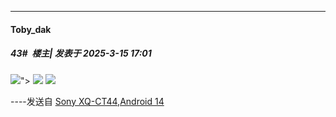 ﻿
*****

####  Toby_dak  
##### 43#         楼主| 发表于 2025-3-15 17:01

<img src="https://p.sda1.dev/22/03016ed230f7d09f10d00f37398f5cd1/1000097704.jpg" referrerpolicy="no-referrer">">
<img src="https://p.sda1.dev/22/cf0d09de8c49cb31631c3300be5adddd/1000097705.jpg" referrerpolicy="no-referrer">
<img src="https://p.sda1.dev/22/169a3426b614745337c8f2ac6180f488/1000097707.jpg" referrerpolicy="no-referrer">

----发送自 [Sony XQ-CT44,Android 14](http://stage1.5j4m.com/?1.44)

